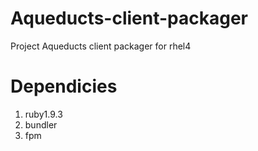 Aqueducts-client-packager
=========================

Project Aqueducts client packager for rhel4


# Dependicies

1. ruby1.9.3
1. bundler
1. fpm
